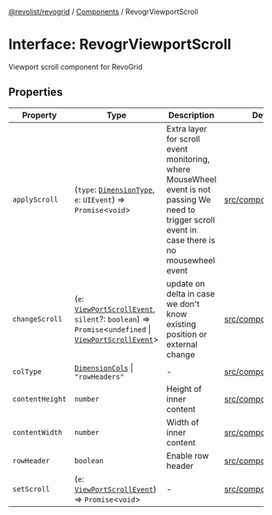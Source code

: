 [@revolist/revogrid](README.md) / [Components](Namespace.Components.md) / RevogrViewportScroll

# Interface: RevogrViewportScroll

Viewport scroll component for RevoGrid

## Properties

| Property | Type | Description | Defined in |
| ------ | ------ | ------ | ------ |
| `applyScroll` | (`type`: [`DimensionType`](TypeAlias.DimensionType.md), `e`: `UIEvent`) => `Promise`\<`void`\> | Extra layer for scroll event monitoring, where MouseWheel event is not passing We need to trigger scroll event in case there is no mousewheel event | [src/components.d.ts:679](https://github.com/revolist/revogrid/blob/5e3002471d0c6a5af7f60949f39b6639df457ad1/src/components.d.ts#L679) |
| `changeScroll` | (`e`: [`ViewPortScrollEvent`](TypeAlias.ViewPortScrollEvent.md), `silent`?: `boolean`) => `Promise`\<`undefined` \| [`ViewPortScrollEvent`](TypeAlias.ViewPortScrollEvent.md)\> | update on delta in case we don't know existing position or external change | [src/components.d.ts:684](https://github.com/revolist/revogrid/blob/5e3002471d0c6a5af7f60949f39b6639df457ad1/src/components.d.ts#L684) |
| `colType` | [`DimensionCols`](TypeAlias.DimensionCols.md) \| `"rowHeaders"` | - | [src/components.d.ts:685](https://github.com/revolist/revogrid/blob/5e3002471d0c6a5af7f60949f39b6639df457ad1/src/components.d.ts#L685) |
| `contentHeight` | `number` | Height of inner content | [src/components.d.ts:689](https://github.com/revolist/revogrid/blob/5e3002471d0c6a5af7f60949f39b6639df457ad1/src/components.d.ts#L689) |
| `contentWidth` | `number` | Width of inner content | [src/components.d.ts:693](https://github.com/revolist/revogrid/blob/5e3002471d0c6a5af7f60949f39b6639df457ad1/src/components.d.ts#L693) |
| `rowHeader` | `boolean` | Enable row header | [src/components.d.ts:697](https://github.com/revolist/revogrid/blob/5e3002471d0c6a5af7f60949f39b6639df457ad1/src/components.d.ts#L697) |
| `setScroll` | (`e`: [`ViewPortScrollEvent`](TypeAlias.ViewPortScrollEvent.md)) => `Promise`\<`void`\> | - | [src/components.d.ts:698](https://github.com/revolist/revogrid/blob/5e3002471d0c6a5af7f60949f39b6639df457ad1/src/components.d.ts#L698) |
